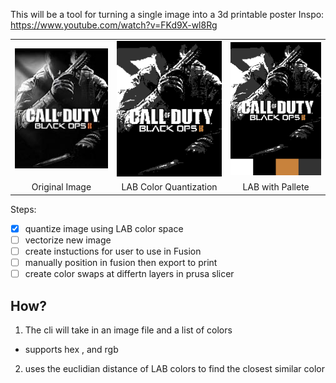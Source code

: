 
This will be a tool for turning a single image into a 3d printable poster
Inspo: https://www.youtube.com/watch?v=FKd9X-wl8Rg

<table>
  <tr>
    <td><img src="examples/test.png" width="300"/></td>
    <td><img src="examples/test_q.png" width="300"/></td>
    <td><img src="examples/test_q_pal.png" width="300"/></td>
  </tr>
  <tr>
    <td align="center">Original Image</td>
    <td align="center">LAB Color Quantization</td>
    <td align="center">LAB with Pallete</td>
  </tr>
</table>

Steps:
- [x] quantize image using LAB color space
- [ ] vectorize new image
- [ ] create instuctions for user to use in Fusion
- [ ] manually position in fusion then export to print
- [ ] create color swaps at differtn layers in prusa slicer

## How?
1. The cli will take in an image file and a list of colors
- supports hex , and rgb
2. uses the euclidian distance of LAB colors to find the closest similar color